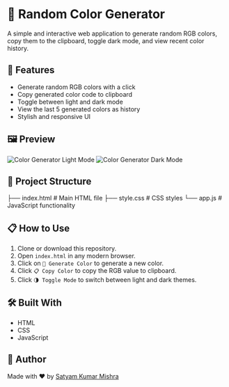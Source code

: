 # 🎨 Random Color Generator

A simple and interactive web application to generate random RGB colors, copy them to the clipboard, toggle dark mode, and view recent color history.

## 🚀 Features

- Generate random RGB colors with a click
- Copy generated color code to clipboard
- Toggle between light and dark mode
- View the last 5 generated colors as history
- Stylish and responsive UI

## 🖼️ Preview

![Color Generator Light Mode](https://github.com/user-attachments/assets/83fea59b-5fd6-4711-bf8f-cd9de59b2e8b)
![Color Generator Dark Mode](https://github.com/user-attachments/assets/21c31784-c983-4854-96e7-cb5aeac9f36c)

## 📁 Project Structure

 ├── index.html # Main HTML file 
 ├── style.css # CSS styles
 └── app.js # JavaScript functionality

 

## 📋 How to Use

1. Clone or download this repository.
2. Open `index.html` in any modern browser.
3. Click on `🎨 Generate Color` to generate a new color.
4. Click `📋 Copy Color` to copy the RGB value to clipboard.
5. Click `🌗 Toggle Mode` to switch between light and dark themes.

## 🛠️ Built With

- HTML
- CSS
- JavaScript

## 🙌 Author

Made with ❤️ by [Satyam Kumar Mishra](https://www.linkedin.com/in/satyam-kumar-mishra-9bb980291/)
